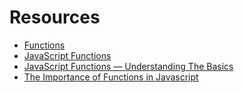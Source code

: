# Resources 

- [Functions](https://developer.mozilla.org/en-US/docs/Web/JavaScript/Guide/Functions)
- [JavaScript Functions](https://www.w3schools.com/js/js_functions.asp)
- [JavaScript Functions — Understanding The Basics](https://codeburst.io/javascript-functions-understanding-the-basics-207dbf42ed99)
- [The Importance of Functions in Javascript](https://newmediadenver.com/the-importance-of-functions-in-javascript/)
